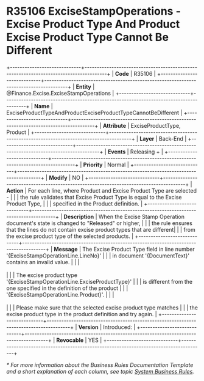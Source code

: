 ﻿---
erp.type: business-rule
erp.entity: Finance.Excise.ExciseStampOperations
---

# R35106 ExciseStampOperations - Excise Product Type And Product Excise Product Type Cannot Be Different
+-----------------------------+---------------------------------------------------------------------------------------+
| **Code**                    | R35106                                                                                |
+-----------------------------+---------------------------------------------------------------------------------------+
| **Entity**                  | @Finance.Excise.ExciseStampOperations                                                 |
+-----------------------------+---------------------------------------------------------------------------------------+
| **Name**                    | ExciseProductTypeAndProductExciseProductTypeCannotBeDifferent                         |
+-----------------------------+---------------------------------------------------------------------------------------+
| **Attribute**               | ExciseProductType, Product                                                            |
+-----------------------------+---------------------------------------------------------------------------------------+
| **Layer**                   | Back-End                                                                              |
+-----------------------------+---------------------------------------------------------------------------------------+
| **Events**                  | Releasing +                                                                           |
+-----------------------------+---------------------------------------------------------------------------------------+
| **Priority**                | Normal                                                                                |
+-----------------------------+---------------------------------------------------------------------------------------+
| **Modify**                  | NO                                                                                    |
+-----------------------------+---------------------------------------------------------------------------------------+
| **Action**                  | For each line, where Product and Excise Product Type are selected -                   |
|                             | the rule validates that Excise Product Type is equal to the Excise Product Type,      |
|                             | specified in the Product definition.                                                  |
+-----------------------------+---------------------------------------------------------------------------------------+
| **Description**             | When the Excise Stamp Operation document's state is changed to "Released" or higher,  |
|                             | the rule ensures that the lines do not contain excise product types that are different| 
|                             | from the excise product type of the selected products.                                |
+-----------------------------+---------------------------------------------------------------------------------------+
| **Message**                 | The Excise Product Type field in line number '{ExciseStampOperationLine.LineNo}'      |
|                             | in document '{DocumentText}' contains an invalid value.                               |
|                             | <br/><br/>                                                                            |
|                             | The excise product type '{ExciseStampOperationLine.ExciseProductType}'                |
|                             | is different from the one specified in the definition of the product                  |
|                             | '{ExciseStampOperationLine.Product}'.                                                 |
|                             | <br/><br/>                                                                            |
|                             | Please make sure that the selected еxcise product type matches                        |
|                             | the excise product type in the product definition and try again.                      |
+-----------------------------+---------------------------------------------------------------------------------------+
| **Version**                 | Introduced:                                                                           |
+-----------------------------+---------------------------------------------------------------------------------------+
| **Revocable**               | YES                                                                                   |
+-----------------------------+---------------------------------------------------------------------------------------+

*\* For more information about the Business Rules Documentation Template and a short explanation of each column, see
topic [System Business Rules](../templates/template-description-system-business-rules.md).*
